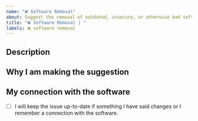 ```yaml
---
name: "❌ Software Removal"
about: Suggest the removal of outdated, insecure, or otherwise bad software.
title: "❌ Software Removal | "
labels: ❌ software removal
---
```


## Description



## Why I am making the suggestion

<!-- Anything you would like to tell us about the software? -->


## My connection with the software

<!-- Are you the author? Competitor? Just hating the software with passsion for some reason? -->

- [ ] I will keep the issue up-to-date if something I have said changes or I remember a connection with the software.
